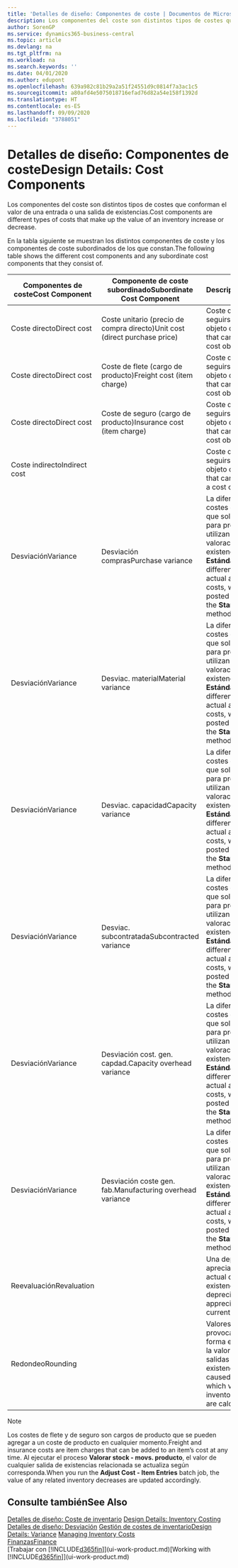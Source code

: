 ```yaml
---
title: 'Detalles de diseño: Componentes de coste | Documentos de Microsoft'
description: Los componentes del coste son distintos tipos de costes que conforman el valor de una entrada o una salida de existencias.
author: SorenGP
ms.service: dynamics365-business-central
ms.topic: article
ms.devlang: na
ms.tgt_pltfrm: na
ms.workload: na
ms.search.keywords: ''
ms.date: 04/01/2020
ms.author: edupont
ms.openlocfilehash: 639a982c81b29a2a51f24551d9c0814f7a3ac1c5
ms.sourcegitcommit: a80afd4e5075018716efad76d82a54e158f1392d
ms.translationtype: HT
ms.contentlocale: es-ES
ms.lasthandoff: 09/09/2020
ms.locfileid: "3788051"
---
```

# <a name="design-details-cost-components"></a><span data-ttu-id="73007-103">Detalles de diseño: Componentes de coste</span><span class="sxs-lookup"><span data-stu-id="73007-103">Design Details: Cost Components</span></span>
<span data-ttu-id="73007-104">Los componentes del coste son distintos tipos de costes que conforman el valor de una entrada o una salida de existencias.</span><span class="sxs-lookup"><span data-stu-id="73007-104">Cost components are different types of costs that make up the value of an inventory increase or decrease.</span></span>  

 <span data-ttu-id="73007-105">En la tabla siguiente se muestran los distintos componentes de coste y los componentes de coste subordinados de los que constan.</span><span class="sxs-lookup"><span data-stu-id="73007-105">The following table shows the different cost components and any subordinate cost components that they consist of.</span></span>  

|<span data-ttu-id="73007-106">Componentes de coste</span><span class="sxs-lookup"><span data-stu-id="73007-106">Cost Component</span></span>|<span data-ttu-id="73007-107">Componente de coste subordinado</span><span class="sxs-lookup"><span data-stu-id="73007-107">Subordinate Cost Component</span></span>|<span data-ttu-id="73007-108">Description</span><span class="sxs-lookup"><span data-stu-id="73007-108">Description</span></span>|  
|--------------------|--------------------------------|---------------------------------------|  
|<span data-ttu-id="73007-109">Coste directo</span><span class="sxs-lookup"><span data-stu-id="73007-109">Direct cost</span></span>|<span data-ttu-id="73007-110">Coste unitario (precio de compra directo)</span><span class="sxs-lookup"><span data-stu-id="73007-110">Unit cost (direct purchase price)</span></span>|<span data-ttu-id="73007-111">Coste que puede seguirse hasta un objeto de coste.</span><span class="sxs-lookup"><span data-stu-id="73007-111">Cost that can be traced to a cost object.</span></span>|  
|<span data-ttu-id="73007-112">Coste directo</span><span class="sxs-lookup"><span data-stu-id="73007-112">Direct cost</span></span>|<span data-ttu-id="73007-113">Coste de flete (cargo de producto)</span><span class="sxs-lookup"><span data-stu-id="73007-113">Freight cost (item charge)</span></span>|<span data-ttu-id="73007-114">Coste que puede seguirse hasta un objeto de coste.</span><span class="sxs-lookup"><span data-stu-id="73007-114">Cost that can be traced to a cost object.</span></span>|  
|<span data-ttu-id="73007-115">Coste directo</span><span class="sxs-lookup"><span data-stu-id="73007-115">Direct cost</span></span>|<span data-ttu-id="73007-116">Coste de seguro (cargo de producto)</span><span class="sxs-lookup"><span data-stu-id="73007-116">Insurance cost (item charge)</span></span>|<span data-ttu-id="73007-117">Coste que puede seguirse hasta un objeto de coste.</span><span class="sxs-lookup"><span data-stu-id="73007-117">Cost that can be traced to a cost object.</span></span>|  
|<span data-ttu-id="73007-118">Coste indirecto</span><span class="sxs-lookup"><span data-stu-id="73007-118">Indirect cost</span></span>||<span data-ttu-id="73007-119">Coste que no puede seguirse hasta un objeto de coste.</span><span class="sxs-lookup"><span data-stu-id="73007-119">Cost that cannot be traced to a cost object.</span></span>|  
|<span data-ttu-id="73007-120">Desviación</span><span class="sxs-lookup"><span data-stu-id="73007-120">Variance</span></span>|<span data-ttu-id="73007-121">Desviación compras</span><span class="sxs-lookup"><span data-stu-id="73007-121">Purchase variance</span></span>|<span data-ttu-id="73007-122">La diferencia entre los costes estándar y real, que solo se registra para productos que utilizan el método de valoración de existencias **Estándar**.</span><span class="sxs-lookup"><span data-stu-id="73007-122">The difference between actual and standard costs, which is only posted for items using the **Standard** costing method.</span></span>|  
|<span data-ttu-id="73007-123">Desviación</span><span class="sxs-lookup"><span data-stu-id="73007-123">Variance</span></span>|<span data-ttu-id="73007-124">Desviac. material</span><span class="sxs-lookup"><span data-stu-id="73007-124">Material variance</span></span>|<span data-ttu-id="73007-125">La diferencia entre los costes estándar y real, que solo se registra para productos que utilizan el método de valoración de existencias **Estándar**.</span><span class="sxs-lookup"><span data-stu-id="73007-125">The difference between actual and standard costs, which is only posted for items using the **Standard** costing method.</span></span>|  
|<span data-ttu-id="73007-126">Desviación</span><span class="sxs-lookup"><span data-stu-id="73007-126">Variance</span></span>|<span data-ttu-id="73007-127">Desviac. capacidad</span><span class="sxs-lookup"><span data-stu-id="73007-127">Capacity variance</span></span>|<span data-ttu-id="73007-128">La diferencia entre los costes estándar y real, que solo se registra para productos que utilizan el método de valoración de existencias **Estándar**.</span><span class="sxs-lookup"><span data-stu-id="73007-128">The difference between actual and standard costs, which is only posted for items using the **Standard** costing method.</span></span>|  
|<span data-ttu-id="73007-129">Desviación</span><span class="sxs-lookup"><span data-stu-id="73007-129">Variance</span></span>|<span data-ttu-id="73007-130">Desviac. subcontratada</span><span class="sxs-lookup"><span data-stu-id="73007-130">Subcontracted variance</span></span>|<span data-ttu-id="73007-131">La diferencia entre los costes estándar y real, que solo se registra para productos que utilizan el método de valoración de existencias **Estándar**.</span><span class="sxs-lookup"><span data-stu-id="73007-131">The difference between actual and standard costs, which is only posted for items using the **Standard** costing method.</span></span>|  
|<span data-ttu-id="73007-132">Desviación</span><span class="sxs-lookup"><span data-stu-id="73007-132">Variance</span></span>|<span data-ttu-id="73007-133">Desviación cost. gen. capdad.</span><span class="sxs-lookup"><span data-stu-id="73007-133">Capacity overhead variance</span></span>|<span data-ttu-id="73007-134">La diferencia entre los costes estándar y real, que solo se registra para productos que utilizan el método de valoración de existencias **Estándar**.</span><span class="sxs-lookup"><span data-stu-id="73007-134">The difference between actual and standard costs, which is only posted for items using the **Standard** costing method.</span></span>|  
|<span data-ttu-id="73007-135">Desviación</span><span class="sxs-lookup"><span data-stu-id="73007-135">Variance</span></span>|<span data-ttu-id="73007-136">Desviación coste gen. fab.</span><span class="sxs-lookup"><span data-stu-id="73007-136">Manufacturing overhead variance</span></span>|<span data-ttu-id="73007-137">La diferencia entre los costes estándar y real, que solo se registra para productos que utilizan el método de valoración de existencias **Estándar**.</span><span class="sxs-lookup"><span data-stu-id="73007-137">The difference between actual and standard costs, which is only posted for items using the **Standard** costing method.</span></span>|  
|<span data-ttu-id="73007-138">Reevaluación</span><span class="sxs-lookup"><span data-stu-id="73007-138">Revaluation</span></span>||<span data-ttu-id="73007-139">Una depreciación o apreciación del valor actual de las existencias.</span><span class="sxs-lookup"><span data-stu-id="73007-139">A depreciation or appreciation of the current inventory value.</span></span>|  
|<span data-ttu-id="73007-140">Redondeo</span><span class="sxs-lookup"><span data-stu-id="73007-140">Rounding</span></span>||<span data-ttu-id="73007-141">Valores residuales provocados por la forma en que se calcula la valoración de las salidas de existencias.</span><span class="sxs-lookup"><span data-stu-id="73007-141">Residuals caused by the way in which valuation of inventory decreases are calculated.</span></span>|  

> [!NOTE]  
>  <span data-ttu-id="73007-142">Los costes de flete y de seguro son cargos de producto que se pueden agregar a un coste de producto en cualquier momento.</span><span class="sxs-lookup"><span data-stu-id="73007-142">Freight and insurance costs are item charges that can be added to an item’s cost at any time.</span></span> <span data-ttu-id="73007-143">Al ejecutar el proceso **Valorar stock - movs. producto**, el valor de cualquier salida de existencias relacionada se actualiza según corresponda.</span><span class="sxs-lookup"><span data-stu-id="73007-143">When you run the **Adjust Cost - Item Entries** batch job, the value of any related inventory decreases are updated accordingly.</span></span>  

## <a name="see-also"></a><span data-ttu-id="73007-144">Consulte también</span><span class="sxs-lookup"><span data-stu-id="73007-144">See Also</span></span>  
 <span data-ttu-id="73007-145">[Detalles de diseño: Coste de inventario](design-details-inventory-costing.md) </span><span class="sxs-lookup"><span data-stu-id="73007-145">[Design Details: Inventory Costing](design-details-inventory-costing.md) </span></span>  
 <span data-ttu-id="73007-146">[Detalles de diseño: Desviación](design-details-variance.md) [Gestión de costes de inventario](finance-manage-inventory-costs.md)</span><span class="sxs-lookup"><span data-stu-id="73007-146">[Design Details: Variance](design-details-variance.md) [Managing Inventory Costs](finance-manage-inventory-costs.md)</span></span>  
 [<span data-ttu-id="73007-147">Finanzas</span><span class="sxs-lookup"><span data-stu-id="73007-147">Finance</span></span>](finance.md)  
 <span data-ttu-id="73007-148">[Trabajar con [!INCLUDE[d365fin](includes/d365fin_md.md)]](ui-work-product.md)</span><span class="sxs-lookup"><span data-stu-id="73007-148">[Working with [!INCLUDE[d365fin](includes/d365fin_md.md)]](ui-work-product.md)</span></span>  
